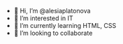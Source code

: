 - 👋 Hi, I’m @alesiaplatonova
- 👀 I’m interested in IT
- 🌱 I’m currently learning HTML, CSS
- 💞️ I’m looking to collaborate

<!---
alesiaplatonova/alesiaplatonova is a ✨ special ✨ repository because its `README.md` (this file) appears on your GitHub profile.
You can click the Preview link to take a look at your changes.
--->
